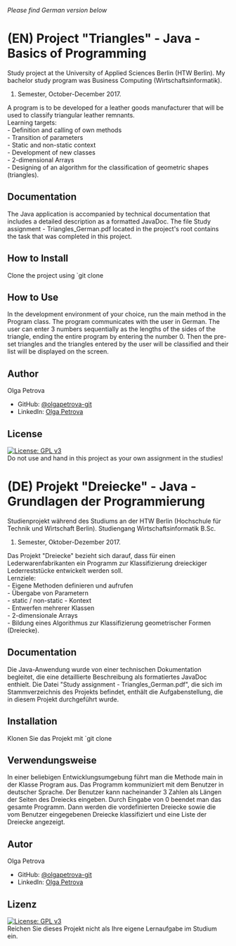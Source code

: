 *Please find German version below*
# (EN) Project "Triangles" - Java - Basics of Programming
Study project at the University of Applied Sciences Berlin (HTW Berlin). 
My bachelor study program was Business Computing (Wirtschaftsinformatik).
1. Semester, October-December 2017. 

A program is to be developed for a leather goods manufacturer that will be used to classify triangular leather remnants.  
	Learning targets:  
	- Definition and calling of own methods  
	- Transition of parameters  
	- Static and non-static context  
	- Development of new classes  
	- 2-dimensional Arrays  
	- Designing of an algorithm for the classification of geometric shapes (triangles). 
	
## Documentation
The Java application is accompanied by technical documentation that includes a detailed description as a formatted JavaDoc.
The file Study assignment - Triangles_German.pdf located in the project's root contains the task that was completed in this project.
## How to Install
Clone the project using `git clone 
## How to Use
In the development environment of your choice, run the main method in the Program class.
The program communicates with the user in German. The user can enter 3 numbers sequentially as the lengths of the sides of the triangle, ending the entire program by entering the number 0. Then the pre-set triangles and the triangles entered by the user will be classified and their list will be displayed on the screen.
## Author
Olga Petrova
- GitHub: [@olgapetrova-git](https://github.com/olgapetrova-git)
- LinkedIn: [Olga Petrova](https://www.linkedin.com/in/olga-petrova-berlin/)
## License
[![License: GPL v3](https://img.shields.io/badge/License-GPLv3-blue.svg)](https://www.gnu.org/licenses/gpl-3.0)  
Do not use and hand in this project as your own assignment in the studies!
# (DE) Projekt "Dreiecke" - Java - Grundlagen der Programmierung	  
Studienprojekt während des Studiums an der HTW Berlin (Hochschule für Technik und Wirtschaft Berlin).
Studiengang Wirtschaftsinformatik B.Sc.    
1. Semester, Oktober-Dezember 2017.  
 
Das Projekt "Dreiecke" bezieht sich darauf, dass für einen Lederwarenfabrikanten ein Programm zur Klassifizierung dreieckiger Lederreststücke entwickelt werden soll.  
	Lernziele:  
	- Eigene Methoden definieren und aufrufen  
	- Übergabe von Parametern  
	- static / non-static - Kontext  
	- Entwerfen mehrerer Klassen  
	- 2-dimensionale Arrays  
	- Bildung eines Algorithmus zur Klassifizierung geometrischer Formen (Dreiecke).  
## Documentation
Die Java-Anwendung wurde von einer technischen Dokumentation begleitet, die eine detaillierte Beschreibung als formatiertes JavaDoc enthielt.
Die Datei "Study assignment - Triangles_German.pdf", die sich im Stammverzeichnis des Projekts befindet, enthält die Aufgabenstellung, die in diesem Projekt durchgeführt wurde.
## Installation
Klonen Sie das Projekt mit `git clone 
## Verwendungsweise
In einer beliebigen Entwicklungsumgebung  führt man die Methode main in der Klasse Program aus.
Das Programm kommuniziert mit dem Benutzer in deutscher Sprache. Der Benutzer kann nacheinander 3 Zahlen als Längen der Seiten des Dreiecks eingeben. Durch Eingabe von 0 beendet man das gesamte Programm. Dann werden die vordefinierten Dreiecke sowie die vom Benutzer eingegebenen Dreiecke klassifiziert und eine Liste der Dreiecke angezeigt.
## Autor
Olga Petrova
- GitHub: [@olgapetrova-git](https://github.com/olgapetrova-git)
- LinkedIn: [Olga Petrova](https://www.linkedin.com/in/olga-petrova-berlin/)
 ## Lizenz
[![License: GPL v3](https://img.shields.io/badge/License-GPLv3-blue.svg)](https://www.gnu.org/licenses/gpl-3.0)  
Reichen Sie dieses Projekt nicht als Ihre eigene Lernaufgabe im Studium ein. 
